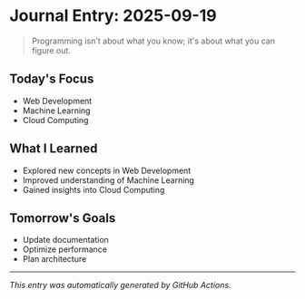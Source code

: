 # Journal Entry: 2025-09-19

> Programming isn't about what you know; it's about what you can figure out.

## Today's Focus
- Web Development
- Machine Learning
- Cloud Computing

## What I Learned
- Explored new concepts in Web Development
- Improved understanding of Machine Learning
- Gained insights into Cloud Computing

## Tomorrow's Goals
- Update documentation
- Optimize performance
- Plan architecture

---
*This entry was automatically generated by GitHub Actions.*